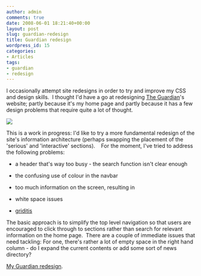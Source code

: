 ```yaml
---
author: admin
comments: true
date: 2008-06-01 18:21:40+00:00
layout: post
slug: guardian-redesign
title: Guardian redesign
wordpress_id: 15
categories:
- Articles
tags:
- guardian
- redesign
---
```


I occasionally attempt site redesigns in order to try and improve my CSS and design skills.  I thought I'd have a go at redesigning [The Guardian](http://guardian.co.uk)'s website; partly because it's my home page and partly because it has a few design problems that require quite a lot of thought.

![](http://farm4.static.flickr.com/3101/2542175900_9747328cc3.jpg?v=0)

This is a work in progress: I'd like to try a more fundamental redesign of the site's information architecture (perhaps swapping the placement of the 'serious' and 'interactive' sections).    For the moment, I've tried to address the following problems:



	
  * a header that's way too busy - the search function isn't clear enough

	
  * the confusing use of colour in the navbar

	
  * too much information on the screen, resulting in

	
  * white space issues

	
  * [griditis](http://leonpaternoster.com/2008/05/why-use-grids/)


The basic approach is to simplify the top level navigation so that users are encouraged to click through to sections rather than search for relevant information on the home page.  There are a couple of immediate issues that need tackling: For one, there's rather a lot of empty space in the right hand column - do I expand the current contents or add some sort of news directory?

[My Guardian redesign](http://leonpaternoster.com/examples/guardian/).
